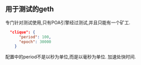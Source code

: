 ## 用于测试的geth

专门针对测试使用,只有POA引擎经过测试,并且只能有一个矿工. 

```json
  "clique": {
      "period": 100,
      "epoch": 30000
    }
```
配置中的period不是以秒为单位,而是以毫秒为单位. 加速处快时间.


